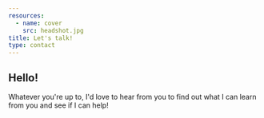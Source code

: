 ```yaml
---
resources:
  - name: cover
    src: headshot.jpg
title: Let's talk!
type: contact
---
```

<!--a href="http://linkedin.com/in/peterkappus" target="_blank">
<img src="http://www.linkedin.com/img/webpromo/btn_profile_bluetxt_80x15.png" width="80" height="15" border="0" alt="View Peter Kappus's profile on LinkedIn" /></a-->
## Hello!

Whatever you're up to, I'd love to hear from you to find out what I can learn from you and see if I can help!
  <!--<h3>UK: +44 (0) 203 468 4224</h3>
  <h3>US: +1 (206) 651-4428</h3>-->
